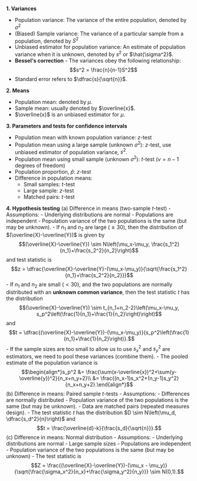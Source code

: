 **1. Variances**
- Population variance: The variance of the entire population, denoted by $\sigma^2$
- (Biased) Sample variance: The variance of a particular sample from a population, denoted by $S^2$
- Unbiased estimator for population variance: An estimate of population variance when it is unknown, denoted by $s^2$ or $\hat{\sigma^2}$.
- **Bessel's correction** - The variances obey the following relationship: $$s^2 = \frac{n}{n-1}S^2$$
- Standard error refers to $\dfrac{s}{\sqrt{n}}$.

**2. Means**
- Population mean: denoted by $\mu$.
- Sample mean: usually denoted by $\overline{x}$.
- $\overline{x}$ is an unbiased estimator for $\mu$.

**3. Parameters and tests for confidence intervals**
- Population mean with known population variance: $z$-test
- Population mean using a large sample (unknown $\sigma^2$): $z$-test, use unbiased estimator of population variance, $s^2$. 
- Population mean using small sample (unknown $\sigma^2$): $t$-test ($\nu = n-1$ degrees of freedom)
- Population proportion, $\hat{p}$: $z$-test
- Difference in population means: 
	- Small samples: $t$-test
	- Large sample: $z$-test
	- Matched pairs: $t$-test

**4. Hypothesis testing**
(a) Difference in means (two-sample $t$-test)
	- Assumptions: 
		- Underlying distributions are normal
		- Populations are independent
		- Population variance of the two populations is the same (but may be unknown).
	- If $n_1$ and $n_2$ are large ($\ge 30$), then the distribution of $(\overline{X}-\overline{Y})$ is given by $$(\overline{X}-\overline{Y}) \sim N\left(\mu_x-\mu_y, \frac{s_1^2}{n_1}+\frac{s_2^2}{n_2}\right)$$ and test statistic is $$z = \dfrac{\overline{X}-\overline{Y}-(\mu_x-\mu_y)}{\sqrt{\frac{s_1^2}{n_1}+\frac{s_2^2}{n_2}}}$$
	- If $n_1$ and $n_2$ are small ($<30$), and the two populations are normally distributed with an **unknown common variance**, then the test statistic $t$ has the distribution $$(\overline{X}-\overline{Y}) \sim t_{n_1+n_2-2}\left(\mu_x-\mu_y, s_p^2\left(\frac{1}{n_1}+\frac{1}{n_2}\right)\right)$$ and $$t = \dfrac{(\overline{X}-\overline{Y})-(\mu_x-\mu_y)}{s_p^2\left(\frac{1}{n_1}+\frac{1}{n_2}\right)}.$$
	- If the sample sizes are too small to allow us to use $s_x^2$ and $s_y^2$ are estimators, we need to pool these variances (combine them).
	- The pooled estimate of the population variance is $$\begin{align*}s_p^2 &= \frac{\sum(x-\overline{x})^2+\sum(y-\overline{y})^2}{n_x+n_y+2}\\ &= \frac{(n_x-1)s_x^2+(n_y-1)s_y^2}{n_x+n_y+2}.\end{align*}$$
(b) Difference in means: Paired sample $t$-tests
	- Assumptions:
		- Differences are normally distributed
		- Population variance of the two populations is the same (but may be unknown).
		- Data are matched pairs (repeated measures design).
	- The test statistic $t$ has the distribution  $D \sim N\left(\mu_d, \dfrac{s_d^2}{n}\right)$ and $$t = \frac{\overline{d}-k}{\frac{s_d}{\sqrt{n}}}.$$
(c) Difference in means: Normal distribution 
	- Assumptions:
		- Underlying distributions are normal
		- Large sample sizes
		- Populations are independent
		- Population variance of the two populations is the same (but may be unknown)
	- The test statistic is $$Z = \frac{(\overline{X}-\overline{Y})-(\mu_x - \mu_y)}{\sqrt{\frac{\sigma_x^2}{n_x}+\frac{\sigma_y^2}{n_y}}} \sim N(0,1).$$
